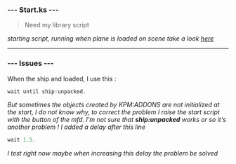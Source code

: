 ### --- Start.ks ---
> Need my library script

*starting script, running when plane is loaded on scene*
*take a look [here](http://ksp-kos.github.io/KOS_DOC/general/boot.html)*

 _____
 
 ### --- Issues ---
 
 When the ship and loaded, I use this :
 ```javascript
 wait until ship:unpacked.
 ```
 *But sometimes the objects created by KPM:ADDONS are not initialized at the start, I do not know why, to correct the problem I raise the start script with the button of the mfd.
 I'm not sure that **ship:unpacked** works or so it's another problem !
 I added a delay after this line*
```javascript
wait 1.5.
```
*I test right now maybe when increasing this delay the problem be solved*

